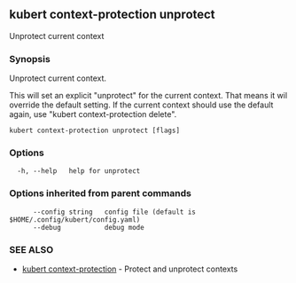 ## kubert context-protection unprotect

Unprotect current context

### Synopsis

Unprotect current context. 

This will set an explicit "unprotect" for the current context. That means it wil override the default setting. If the current context should use the default again, use "kubert context-protection delete".

```
kubert context-protection unprotect [flags]
```

### Options

```
  -h, --help   help for unprotect
```

### Options inherited from parent commands

```
      --config string   config file (default is $HOME/.config/kubert/config.yaml)
      --debug           debug mode
```

### SEE ALSO

* [kubert context-protection](kubert_context-protection.md)	 - Protect and unprotect contexts

